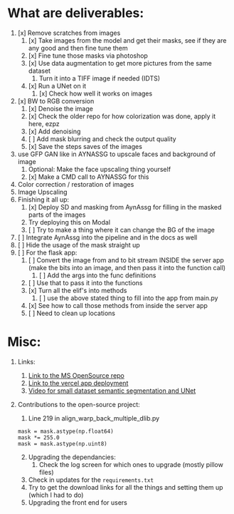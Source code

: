 # What are deliverables:

1. [x] Remove scratches from images
   1. [x] Take images from the model and get their masks, see if they are any good and then fine tune them
   2. [x] Fine tune those masks via photoshop
   3. [x] Use data augmentation to get more pictures from the same dataset
      1. Turn it into a TIFF image if needed (IDTS)
   4. [x] Run a UNet on it
      1. [x] Check how well it works on images
2. [x] BW to RGB conversion
   1. [x] Denoise the image
   2. [x] Check the older repo for how colorization was done, apply it here, ezpz
   3. [x] Add denoising
   4. [ ] Add mask blurring and check the output quality
   5. [x] Save the steps saves of the images
3. use GFP GAN like in AYNASSG to upscale faces and background of image
   1. Optional: Make the face upscaling thing yourself
   2. [x] Make a CMD call to AYNASSG for this
4. Color correction / restoration of images 
5. Image Upscaling
6. Finishing it all up:
   1. [x] Deploy SD and masking from AynAssg for filling in the masked parts of the images
   2. Try deploying this on Modal
   3. [ ] Try to make a thing where it can change the BG of the image
7. [ ] Integrate AynAssg into the pipeline and in the docs as well
8. [ ] Hide the usage of the mask straight up
9. [ ] For the flask app:
   1. [ ] Convert the image from and to bit stream INSIDE the server app (make the bits into an image, and then pass it into the function call)
      1. [ ] Add the args into the func definitions
   2. [ ] Use that to pass it into the functions
   3. [x] Turn all the elif's into methods
      1. [ ] use the above stated thing to fill into the app from main.py
   4. [x] See how to call those methods from inside the server app
   5. [ ] Need to clean up locations


# Misc:

1. Links:
   1. [Link to the MS OpenSource repo](https://github.com/microsoft/Bringing-Old-Photos-Back-to-Life)
   2. [Link to the vercel app deployment](https://restoring-images.vercel.app/)
   3. [Video for small dataset semantic segmentation and UNet](https://www.youtube.com/watch?v=-XeKG_T6tdc)

2. Contributions to the open-source project:
   1. Line 219 in align_warp_back_multiple_dlib.py
   ```
   mask = mask.astype(np.float64)
   mask *= 255.0
   mask = mask.astype(np.uint8)
   ```
   2. Upgrading the dependancies:
      1. Check the log screen for which ones to upgrade (mostly pillow files)
   3. Check in updates for the ```requirements.txt```
   4. Try to get the download links for all the things and setting them up (which I had to do)
   5. Upgrading the front end for users